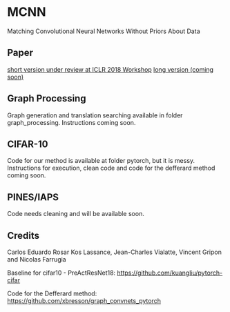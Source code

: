# MCNN

Matching Convolutional Neural Networks Without Priors About Data

## Paper

[short version under review at ICLR 2018 Workshop](https://openreview.net/forum?id=SJ9e4HJPM)
[long version (coming soon)](https://)

## Graph Processing

Graph generation and translation searching available in folder graph_processing. Instructions coming soon.

## CIFAR-10

Code for our method is available at folder pytorch, but it is messy. Instructions for execution, clean code and code for the defferard method coming soon.

## PINES/IAPS

Code needs cleaning and will be available soon.

## Credits

Carlos Eduardo Rosar Kos Lassance, Jean-Charles Vialatte, Vincent Gripon and Nicolas Farrugia

Baseline for cifar10 - PreActResNet18: https://github.com/kuangliu/pytorch-cifar

Code for the Defferard method: https://github.com/xbresson/graph_convnets_pytorch 

